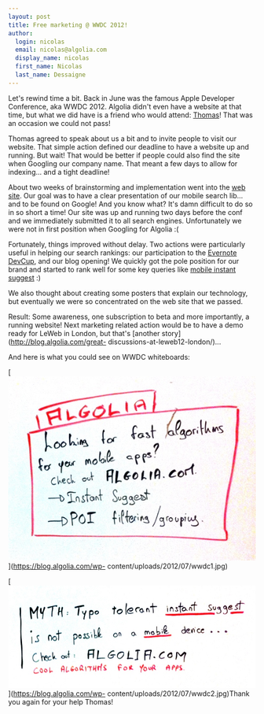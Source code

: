 ```yaml
---
layout: post
title: Free marketing @ WWDC 2012!
author:
  login: nicolas
  email: nicolas@algolia.com
  display_name: nicolas
  first_name: Nicolas
  last_name: Dessaigne
---
```


Let's rewind time a bit. Back in June was the famous Apple Developer
Conference, aka WWDC 2012. Algolia didn't even have a website at that time,
but what we did have is a friend who would attend:
[Thomas](https://twitter.com/sarfata/)! That was an occasion we could not
pass!

Thomas agreed to speak about us a bit and to invite people to visit our
website. That simple action defined our deadline to have a website up and
running. But wait! That would be better if people could also find the site
when Googling our company name. That meant a few days to allow for indexing...
and a tight deadline!

About two weeks of brainstorming and implementation went into the [web
site](http://www.algolia.com). Our goal was to have a clear presentation of
our mobile search lib... and to be found on Google! And you know what? It's
damn difficult to do so in so short a time! Our site was up and running two
days before the conf and we immediately submitted it to all search engines.
Unfortunately we were not in first position when Googling for Algolia :(

Fortunately, things improved without delay. Two actions were particularly
useful in helping our search rankings: our participation to the [Evernote
DevCup](http://blog.algolia.com/were-participating-to-the-evernote-devcup/),
and our blog opening! We quickly got the pole position for our brand and
started to rank well for some key queries like [mobile instant
suggest](https://www.google.com/search?q=mobile+instant+suggest) :)

We also thought about creating some posters that explain our technology, but
eventually we were so concentrated on the web site that we passed.

Result: Some awareness, one subscription to beta and more importantly, a
running website! Next marketing related action would be to have a demo ready
for LeWeb in London, but that's [another story](http://blog.algolia.com/great-
discussions-at-leweb12-london/)...

And here is what you could see on WWDC whiteboards:

[![WWDC Message 1](assets/wwdc1.jpg)](https://blog.algolia.com/wp-
content/uploads/2012/07/wwdc1.jpg)

[![WWDC Message 2](assets/wwdc2.jpg)](https://blog.algolia.com/wp-
content/uploads/2012/07/wwdc2.jpg)Thank you again for your help Thomas!

